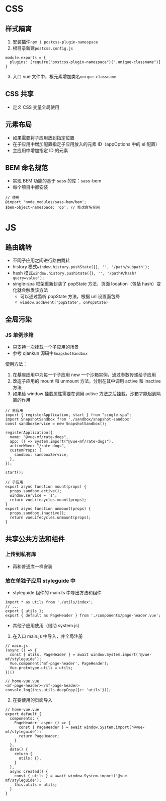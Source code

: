 # CSS

## 样式隔离

1. 安装插件`npm i postcss-plugin-namespace`
2. 根目录新建`postcss.config.js`

```
module.exports = {
  plugins: [require("postcss-plugin-namespace")(".unique-classname")]
}
```

3. 入口 vue 文件中，根元素增加类名`unique-classname`

## CSS 共享

- 定义 CSS 变量全局使用

## 元素布局

- 如果需要将子应用放到指定位置
- 在子应用中增加配置指定子应用放入的元素 ID（appOptions 中的 el 配置）
- 主应用中增加指定 ID 的元素

## BEM 命名规范

- 实现 BEM 功能的基于 sass 的库：sass-bem
- 每个项目中都安装

```
// 使用
@import 'node_modules/sass-bem/bem';
$bem-object-namespace: 'op'; // 修改命名空间
```

# JS

## 路由跳转

- 不同子应用之间进行路由跳转
- history 模式`window.history.pushState({}, '', '/path/subpath');`
- hash 模式`window.history.pushState({}, '', '/path#/hash?query=value');`
- single-spa 框架重新封装了 popState 方法，页面 location（包括 hash）变化就会触发该方法
  - 可以通过监听 popState 方法，根据 url 设置面包屑
  - `window.addEvent('popState', onPopState)`

## 全局污染

### JS 单例沙箱

- 只支持一次挂载一个子应用的场景
- 参考 qiankun 源码中`SnapshotSandbox`

使用方法：

1. 在基座应用中为每一个子应用 new 一个沙箱实例，通过参数传递给子应用
2. 改造子应用的 mount 和 unmount 方法，分别在其中调用 active 和 inactive 方法
3. 如果给 window 挂载属性需要在调用 active 方法之后挂载，沙箱才能起到隔离的作用

```
// 主应用
import { registerApplication, start } from "single-spa";
import SnapshotSandbox from './sandbox/snapshot-sandbox'
const sandboxService = new SnapshotSandbox();

registerApplication({
  name: "@vue-mf/rate-dogs",
  app: () => System.import("@vue-mf/rate-dogs"),
  activeWhen: "/rate-dogs",
  customProps: {
    sandbox: sandboxService,
  },
});

start();

// 子应用
export async function mount(props) {
  props.sandbox.active();
  window.service = 's';
  return vueLifecycles.mount(props);
}
export async function unmount(props) {
  props.sandbox.inactive();
  return vueLifecycles.unmount(props);
}
```

## 共享公共方法和组件

### 上传到私有库

- 再和普通库一样安装

### 放在单独子应用 styleguide 中

- styleguide 组件的 main.ts 中导出方法和组件

```
import * as utils from './utils/index';
// ...
export { utils };
export { default as PageHeader } from './components/page-header.vue';
```

- 其他子应用使用（借助 system.js）

1. 在入口 main.js 中导入，并全局注册

```
// main.js
(async () => {
  const { utils, PageHeader } = await window.System.import('@vue-mf/styleguide');
  Vue.component('mf-page-header', PageHeader);
  Vue.prototype.utils = utils;
})()

// home-vue.vue
<mf-page-header></mf-page-header>
console.log(this.utils.deepCopy({c: 'utils'}));
```

2. 在要使用的页面导入

```
// home-vue.vue
export default {
  components: {
    PageHeader: async () => {
      const { PageHeader } = await window.System.import('@vue-mf/styleguide');
      return PageHeader;
    }
  },
  data() {
    return {
      utils: {},
    }
  },
  async created() {
    const { utils } = await window.System.import('@vue-mf/styleguide');
    this.utils = utils;
  }
}
```
